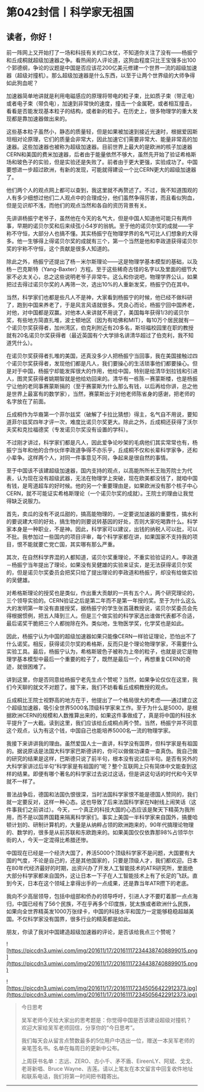 # 第042封信丨科学家无祖国

## 读者，你好！

前一阵网上又开始打了一场和科技有关的口水仗，不知道你关注了没有——杨振宁和丘成桐就超级加速器之争。看热闹的人评论道，这狗血程度只比王宝强多出100个郭德纲，争论的议题是中国是否应该花200亿美元修建一个世界一流的超级加速器（超级对撞机）。那么超级加速器是什么东西，以至于让两个世界级的大师争得如此狗血呢？

加速器简单地讲就是利用电磁感应的原理将带电的粒子束，比如质子束（带正电）或者电子束（带负电），加速到非常快的速度，撞击一个金属靶，或者相互撞击，看看是否能发现基本粒子的结构，或者新的粒子。在历史上，很多物理学的重大发现都是靠加速器做出来的。

这些基本粒子虽然小，静态的质量轻，但是如果被加速到接近光速时，根据爱因斯坦相对论原理，它们的质量会非常大，因此加速它们需要非常大、能量非常高的加速器。这些加速器也被称为超级加速器。目前世界上最大的是欧洲的核子加速器CERN和美国的费米加速器，后者由于能量依然不够大，虽然先开始了验证希格斯场和玻色子的实验，但是实验还是失败了。前者由于更大更强，实验成功了。中国要想进一步超过欧洲，有新的发现，可能就得建设一个比CERN更大的超级加速器了。

他们两个人的观点网上都可以查到，我这里就不再赘述了。不过，我不知道围观的人有多少细想过他们二人观点中的合理成分，他们虽然争得厉害，而且看似狗血，但是见识却不浅，而他们的观点当然和各自的资历背景有关。

先讲讲杨振宁老爷子，虽然他在今天的名气大，但是中国人知道他可能只有两件事，早期的诺贝尔奖和后来续弦小54岁的翁帆。至于他的诺贝尔奖的成就——宇称不守恒，大部分人也搞不懂。其实杨振宁在物理学界的名气可比人们想象的大得多。他一生够得上得诺贝尔奖的成就有三个，第一个当然是他和李政道获得诺贝尔奖的宇称不守恒，这个贡献是很多人知道的。

除此之外，杨振宁还提出了杨－米尔斯理论——这是物理学基本模型的基础，以及杨－巴克斯特（Yang-Baxter）方程。至于这些稀奇古怪的名字以及里面的细节大家不必太关心，总之这些说明老爷子非常牛。这么和你说吧，物理学界公认，如果把过去得过诺贝尔奖的人再筛一次，选出10%的人重新发奖，杨振宁仍在其中。

当然，科学家们也都是些凡人不是神，大家看到杨振宁的时候，他已经不做科研了，跑到中国来养老了，于是风言风语就很多。凭良心而论，杨振宁回中国养老，对他，对中国都是双赢。对他本人来讲就不用说了，美国每年获得1/3的诺贝尔奖，有些地方简直扎堆，波士顿地区（因为有哈佛和MIT），每10万个居民就有一个诺贝尔奖获得者，加州湾区，伯克利附近有20多名，斯坦福校园里在职的教授就有20名诺贝尔奖获得者（最近英国有个大学排名讲清华超过了伯克利，我不知道凭什么）。

在诺贝尔奖获得者扎堆的美国，还真没多少人把杨振宁当回事，我在美国接触过四个诺贝尔奖获得者，发现他们都是凡人，我们要操心的生活琐事他们都要操心。但是对于中国，杨振宁却能发挥很大的作用，他给中国，特别是给清华划拉钱和引进人，图灵奖获得者姚期智就是他给劝回来的。清华有一栋陈－赛蒙斯楼，也是杨振宁让他的老同事赛蒙斯捐的（至于赛蒙斯为什么那么有钱，以后再给你讲，总之他是世界上最富有的数学家），当然，赛蒙斯出于对他老师陈省身的感谢，把老师的名字放在了前面。

丘成桐作为华裔第一个菲尔兹奖（破解了卡拉比猜想）得主，名气自不用说，要知道菲尔兹奖四年才评一次，难度比诺贝尔奖更大。除此之外，丘成桐还获得了沃尔夫奖和克拉福德奖（专发诺贝尔奖没有设置的学科）。

不过刚才讲过，科学家们都是凡人，因此爱争论吵架的毛病他们其实常常也有，杨振宁当年和他的合作伙伴李政道争得不亦乐乎，丘成桐不仅和长辈科学家争，还和小辈争。这样两个人，对同一件事意见不同，争起来是很自然的事情。

至于中国该不该建超级加速器，国内支持的观点，以高能所所长王贻芳院士为代表，认为现在没有超级武器，无法在物理学上突破，现在欧美都没钱了，就咱中国有钱，是弯道超车的好时候。他的另一个重要理由是，如果欧洲没有那个核子中心CERN，就不可能证实希格斯理论（一个诺贝尔奖的成就）。王院士的理由让我觉得缺乏说服力。

首先，卖瓜的没有不说瓜甜的，搞高能物理的，一定要说加速器的重要性，搞水利的要说建大坝的好处，搞生物的则要说转基因的好处，否则大家吃喝靠什么。科学家本身是一种职业，不是神。因此，科学家可以建议，出钱的纳税人可以批，可以不批。我参加过一些国内的项目评审，每个科学家都在讲，如果国家不支持我的项目，恨不能就要亡党亡国，其实哪有那么严重。

其次，在自然科学界混的人都知道，诺贝尔奖重理论，不重实验验证的人。李政道－杨振宁当年提出了理论，如果没有吴健雄的实验来证实，是无法获得诺贝尔奖的，但是诺贝尔奖委员会把奖只给了提出理论的李政道和杨振宁，却没有给做实验的吴健雄。

对希格斯理论的授奖也是类似，作出重大贡献的一共有五个人，两个研究理论的，三个领导实验的。CERN验证之后是第二年而不是第一年授的奖。至于为什么这么大的发明第一年没有直接授奖，据杨振宁的学生张首晟教授说，诺贝尔奖委员会先得根据惯例，把五人降到三人。但是三个做实验的科学家选出谁做代表都不合适，最后诺奖干脆把三个人都抛除在外。类似地，生物医学奖，化学奖也是如此。

因此，杨振宁认为中国的超级加速器如果只能像CERN一样验证理论，恐怕出不了什么诺奖。相反，获得诺贝尔奖的希格斯，反而只是个理论物理学家，不需要什么实验工具。最后，杨振宁认为，希格斯玻色子被称为上帝的粒子，也就是说它是物理学基本模型中最后一个重要的粒子了，既然是最后一个，再想重复CERN的奇迹，就很困难了。

讲到这里，你是否同意给杨振宁老先生点个赞呢？当然，如果争论仅仅在这里，我们今天聊的就文不对题了。接下来，我们不妨看看丘成桐教授的观点。

丘成桐比王院士视野高的地方在于，他提出了一个格局很大的考虑——通过建立这个超级加速器，吸引全世界5000名顶级科学家来工作。至于为什么是5000，是根据欧洲CERN的规模和人数推算出来的，如果这件事做成了，真是将中国的科技水平提升了一大截。读到这里，我们应该给丘成桐点两个赞。当然，杨振宁并不同意这个观点，认为有这个钱，中国自己也能培养5000名一流的物理学家。

我接下来讲讲我的理由。虽然爱国人士一直讲，科学没有国界，但科学家是有祖国的。据说原话是法国大科学家巴斯德讲的，你可以做做功课查一查真伪。我自己做的研究的结果是这样，巴斯德只说了前半句，根本没有说过后半句。是否有另外的大科学家讲过后半句“科学家是有祖国的”呢？整个互联网上只有简体中文能查到这样的结果。即便有哪个著名的科学家过去说过这话，但是讲这句话的时代和今天早就不一样了。

普法战争后，德国和法国仇恨很深，当时法国科学家恨不能是德国人赞同的，我们就一定要反对，这样一种心态。这也导致了后来法国科学家在N射线上闹笑话（这件事我们之前讲过）。今天，一个真正的科技大国的心态应该是聚天下精英为我所用，而不是以国界国籍来隔离科学家们。事实上美国一半科学家来自国外，搞曼哈顿计划的、研制计算机的，大量是从纳粹占领的欧洲跑来的，90年代搞理论物理的、数学的，很多是从前苏联和东欧跑来的。如果美国仅仅依靠那98%占领华尔街的人，今天一定混得比希腊还惨。

中国现在已经是一个经济大国了，养活5000个顶级科学家不是问题，大国要有大国的气度，不论是自己的，还是其他国家的，只要是顶级人才，我们都欢迎。日本在80年代经济最好的时期，出资兴办了开发人工智能技术的ATR研究所，里面绝大部分科学家都来自国外，这让日本一下子在人工智能技术上有了长足的飞跃。直到今天，日本在这个领域上拿得出手的一点成果，还是靠当年ATR攒下的老底。

我向不少高层领导，包括中组部和侨办的领导呼吁，引进人才不要盯着那一点点海归，中国已经有了56个民族，不在乎再多个印度族，犹太族或者欧洲什么民族，如果向全世界精英发1000万张绿卡，中国的科技水平和国力一定能够稳稳超越美国。不仅科学家没有国界，很多行业的精英都是如此。

朋友，你读了我对中国建造超级加速器的评论，是否该给我点三个赞呢？

![https://piccdn3.umiwi.com/img/201611/17/201611172344387408899015.png](https://piccdn3.umiwi.com/img/201611/17/201611172344387408899015.png)

![https://piccdn3.umiwi.com/img/201611/17/201611172345056422912373.jpg](https://piccdn3.umiwi.com/img/201611/17/201611172345056422912373.jpg)

> 今日思考
> 
> 吴军老师今天给大家出的思考题是：你觉得中国是否该建设超级对撞机？ 欢迎大家给吴军老师回信，分享你的“今日思考”。
> 
> 我们每天会从留言点赞数最多的5位用户中选出一位，赠送一本吴军老师的亲笔签名书。名单在每周日的更新中公布。
> 
> 
> 
> 上周获书名单：志远、ZERO、古小千、矛不盾、EireenLY、阿斌、戈戈、老哥新唱、Bruce Wayne、吉莲。请以上笔友在本文留言中回复收件地址和联系电话，我们将第一时间把书籍寄出。

---
